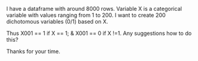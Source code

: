 I have a dataframe with around 8000 rows. Variable X is a categorical variable with values ranging from 1 to 200. I want to create 200 dichotomous variables (0/1) based on X. 

Thus X001 == 1 if X == 1; & X001 == 0 if X !=1. Any suggestions how to do this? 

Thanks for your time. 
